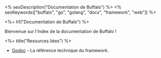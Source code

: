 <% seoDescription("Documentation de Buffalo") %>
<% seoKeywords(["buffalo", "go", "golang", "docs", "framework", "web"]) %>

<%= h1("Documentation de Buffalo") %>

Bienvenue sur l'index de la documentation de Buffalo !

<%= title("Resources liées") %>

* [Godoc](https://godoc.org/github.com/gobuffalo/buffalo) - La référence technique du framework.